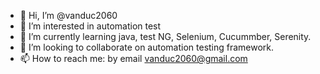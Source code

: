 - 👋 Hi, I’m @vanduc2060
- 👀 I’m interested in automation test
- 🌱 I’m currently learning java, test NG, Selenium, Cucummber, Serenity.
- 💞️ I’m looking to collaborate on automation testing framework.
- 📫 How to reach me: by email vanduc2060@gmail.com

<!---
vanduc2060/vanduc2060 is a ✨ special ✨ repository because its `README.md` (this file) appears on your GitHub profile.
You can click the Preview link to take a look at your changes.
--->
